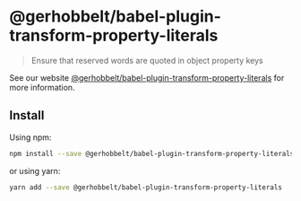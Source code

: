 # @gerhobbelt/babel-plugin-transform-property-literals

> Ensure that reserved words are quoted in object property keys

See our website [@gerhobbelt/babel-plugin-transform-property-literals](https://babeljs.io/docs/en/next/babel-plugin-transform-property-literals.html) for more information.

## Install

Using npm:

```sh
npm install --save @gerhobbelt/babel-plugin-transform-property-literals
```

or using yarn:

```sh
yarn add --save @gerhobbelt/babel-plugin-transform-property-literals
```
